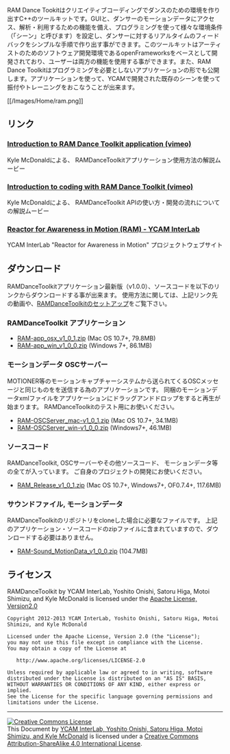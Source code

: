 RAM Dance Tookitはクリエイティブコーディングでダンスのための環境を作り出すC++のツールキットです。GUIと、ダンサーのモーションデータにアクセス、解析・利用するための機能を備え、プログラミングを使って様々な環境条件（「シーン」と呼びます）を設定し、ダンサーに対するリアルタイムのフィードバックをシンプルな手順で作り出す事ができます。このツールキットはアーティストのためのソフトウェア開発環境であるopenFrameworksをベースとして開発されており、ユーザーは両方の機能を使用する事ができます。また、RAM Dance Toolkitはプログラミングを必要としないアプリケーションの形でも公開します。アプリケーションを使って、YCAMで開発された既存のシーンを使って振付やトレーニングをおこなうことが出来ます。

[[/Images/Home/ram.png]]




## リンク

### [Introduction to RAM Dance Toolkit application (vimeo)](http://vimeo.com/64703174) 
Kyle McDonaldによる、 RAMDanceToolkitアプリケーション使用方法の解説ムービー

### [Introduction to coding with RAM Dance Toolkit (vimeo)](http://vimeo.com/64775855)  
Kyle McDonaldによる、 RAMDanceToolkit APIの使い方・開発の流れについての解説ムービー

### [Reactor for Awareness in Motion (RAM) - YCAM InterLab](http://interlab.ycam.jp/projects/ram/) 
YCAM InterLab "Reactor for Awareness in Motion" プロジェクトウェブサイト




## ダウンロード 

RAMDanceToolkitアプリケーション最新版（v1.0.0）、ソースコードを以下のリンクからダウンロードする事が出来ます。
使用方法に関しては、上記リンク先の動画や、[RAMDanceToolkitのセットアップ](How-to-setup-RAMDanceToolkit_Jp)をご覧下さい。

### RAMDanceToolkit アプリケーション

- [RAM-app_osx_v1_0_1.zip](https://raw.github.com/wiki/YCAMInterlab/RAMDanceToolkit/releases/app/RAM-app_osx_v1_0_1.zip) (Mac OS 10.7+, 79.8MB)
- [RAM-app_win_v1_0_0.zip](https://raw.github.com/wiki/YCAMInterlab/RAMDanceToolkit/releases/app/RAM-app_win_v1_0_0.zip) (Windows 7+, 86.1MB)

### モーションデータ OSCサーバー

MOTIONER等のモーションキャプチャーシステムから送られてくるOSCメッセージと同じものをを送信する為のアプリケーションです。
同梱のモーションデータxmlファイルをアプリケーションにドラッグアンドドロップをすると再生が始まります。
RAMDanceToolkitのテスト用にお使いください。

- [RAM-OSCServer_mac-v1_0_1.zip](https://raw.github.com/wiki/YCAMInterlab/RAMDanceToolkit/releases/osc_server/RAM-OSCServer_mac-v1_0_1.zip) (Mac OS 10.7+, 34.1MB)
- [RAM-OSCServer_win-v1_0_0.zip](https://raw.github.com/wiki/YCAMInterlab/RAMDanceToolkit/releases/osc_server/RAM-OSCServer_win-v1_0_0.zip) (Windows7+, 46.1MB)

### ソースコード

RAMDanceToolkit, OSCサーバーやその他ソースコード、 モーションデータ等の全てが入っています。
ご自身のプロジェクトの開発にお使いください。

- [RAM_Release_v1_0_1.zip](https://raw.github.com/wiki/YCAMInterlab/RAMDanceToolkit/releases/source_zip/RAM-release-v1_0_1.zip) (Mac OS 10.7+, Windows7+, OF0.7.4+, 117.6MB)

### サウンドファイル, モーションデータ

RAMDanceToolkitのリポジトリをcloneした場合に必要なファイルです。
上記のアプリケーション・ソースコードのzipファイルに含まれていますので、ダウンロードする必要はありません。

- [RAM-Sound_MotionData_v1_0_0.zip](https://raw.github.com/wiki/YCAMInterlab/RAMDanceToolkit/releases/resources/RAM-Sound_MotionData_v1_0_0.zip) (104.7MB)

<!--
### Other versions
Download links are available on [YCAM InterLab server]().
-->



## ライセンス
RAMDanceToolkit by YCAM InterLab, Yoshito Onishi, Satoru Higa, Motoi Shimizu, and Kyle McDonald is licensed under the [Apache License, Version2.0](http://www.apache.org/licenses/LICENSE-2.0.html)

    Copyright 2012-2013 YCAM InterLab, Yoshito Onishi, Satoru Higa, Motoi Shimizu, and Kyle McDonald

    Licensed under the Apache License, Version 2.0 (the "License");
    you may not use this file except in compliance with the License.
    You may obtain a copy of the License at

       http://www.apache.org/licenses/LICENSE-2.0

    Unless required by applicable law or agreed to in writing, software
    distributed under the License is distributed on an "AS IS" BASIS,
    WITHOUT WARRANTIES OR CONDITIONS OF ANY KIND, either express or implied.
    See the License for the specific language governing permissions and
    limitations under the License.
    
<hr>
<a rel="license" href="http://creativecommons.org/licenses/by-sa/4.0/"><img alt="Creative Commons License" style="border-width:0" src="http://i.creativecommons.org/l/by-sa/4.0/80x15.png" /></a><br /><span xmlns:dct="http://purl.org/dc/terms/" property="dct:title">This Document</span> by <a xmlns:cc="http://creativecommons.org/ns#" href="http://interlab.ycam.jp/projects/ram" property="cc:attributionName" rel="cc:attributionURL">YCAM InterLab, Yoshito Onishi, Satoru Higa, Motoi Shimizu, and Kyle McDonald</a> is licensed under a <a rel="license" href="http://creativecommons.org/licenses/by-sa/4.0/">Creative Commons Attribution-ShareAlike 4.0 International License</a>.
